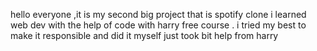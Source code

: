 hello everyone ,it is my second big project that is spotify clone i learned web dev with the help of code with harry free course .
i tried my best to make it responsible and did it myself just took bit help from harry 
